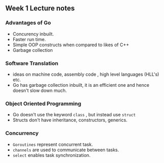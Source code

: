## Week 1 Lecture notes

### Advantages of Go

- Concurency inbuilt.
- Faster run time.
- Simple OOP constructs when compared to likes of C++
- Garbage collection

### Software Translation

- ideas on machine code, assembly code , high level languages (HLL's) etc.
- Go has garbage collection inbuilt, it is an efficient one and hence doesn't slow
down much. 


### Object Oriented Programming

- Go doesn't use the keyword `class` , but instead use `struct`
- Structs don't have inheritance, constructors, generics.


### Concurrency 

- `Goroutines` represent concurrent task.
- `channels` are used to communicate between tasks.
- `select` enables task synchronization.

